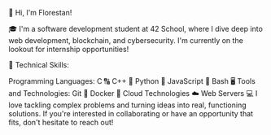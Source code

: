 👋 Hi, I'm Florestan!

🎓 I'm a software development student at 42 School, where I dive deep into web development, blockchain, and cybersecurity. I'm currently on the lookout for internship opportunities!

🌟 Technical Skills:

Programming Languages:
C 🔠
C++ 🔡
Python 🐍
JavaScript 📜
Bash 🖥️
Tools and Technologies:
Git 🔗
Docker 🐳
Cloud Technologies ☁️
Web Servers 💻
I love tackling complex problems and turning ideas into real, functioning solutions. If you're interested in collaborating or have an opportunity that fits, don't hesitate to reach out!

